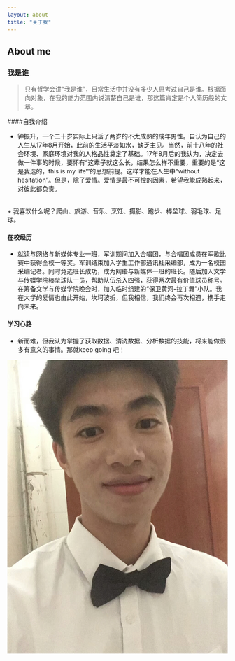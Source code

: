 ```yaml
---
layout: about
title: "关于我"
---
```



## About me
### 我是谁
> 只有哲学会讲“我是谁”，日常生活中并没有多少人思考过自己是谁。根据面向对象，在我的能力范围内说清楚自己是谁，那这篇肯定是个人简历般的文章。

####自我介绍
 + 钟振升，一个二十岁实际上只活了两岁的不太成熟的成年男性。自认为自己的人生从17年8月开始，此前的生活平淡如水，缺乏主见。当然，前十八年的社会环境、家庭环境对我的人格品性奠定了基础。17年8月后的我认为，决定去做一件事的时候，要怀有“这辈子就这么长，结果怎么样不重要，重要的是“这是我选的，this is my life‘”的思想前提。这样才能在人生中“without hesitation”。但是，除了爱情。爱情是最不可控的因素，希望我能成熟起来，对彼此都负责。
 
 <br>
 + 我喜欢什么呢？爬山、旅游、音乐、烹饪、摄影、跑步、棒垒球、羽毛球、足球。
 
 #### 在校经历
 + 就读与网络与新媒体专业一班，军训期间加入合唱团，与合唱团成员在军歌比赛中获得全校一等奖。军训结束加入学生工作部通讯社采编部，成为一名校园采编记者。同时竞选班长成功，成为网络与新媒体一班的班长。随后加入文学与传媒学院棒垒球队一员，帮助队伍杀入四强，获得两次最有价值球员称号。在筹备文学与传媒学院晚会时，加入临时组建的“保卫黄河-拉丁舞”小队。我在大学的爱情也由此开始，坎坷波折，但我相信，我们终会再次相遇，携手走向未来。
 
 #### 学习心路
 + 新而难，但我认为掌握了获取数据、清洗数据、分析数据的技能，将来能做很多有意义的事情。那就keep going 吧！

<div>
<img src="/assets/images/selfie.jpg">
</div>





